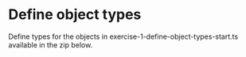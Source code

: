 # Define object types

Define types for the objects in exercise-1-define-object-types-start.ts available in the zip below.

